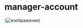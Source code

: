 # manager-account
(![изображение](https://github.com/Basnr/manager-account/assets/87648779/474b5724-eabe-40ec-93fb-6e594943e0aa))
